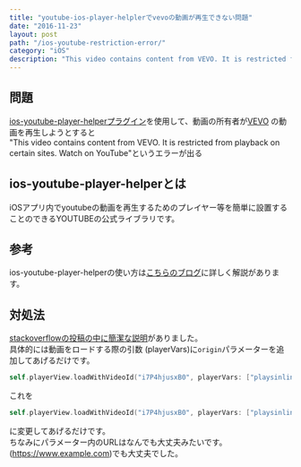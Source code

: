 ```yaml
---
title: "youtube-ios-player-helplerでvevoの動画が再生できない問題"
date: "2016-11-23"
layout: post
path: "/ios-youtube-restriction-error/"
category: "iOS"
description: "This video contains content from VEVO. It is restricted from playback on certain sites. Watch on YouTubeの対処法"
---
```


## 問題     
[ios-youtube-player-helperプラグイン](https://github.com/youtube/youtube-ios-player-helper)を使用して、動画の所有者が[VEVO](https://ja.wikipedia.org/wiki/VEVO)
の動画を再生しようとすると  
"This video contains content from VEVO. It is restricted from playback on certain sites. Watch on YouTube"というエラーが出る

## ios-youtube-player-helperとは
iOSアプリ内でyoutubeの動画を再生するためのプレイヤー等を簡単に設置することのできるYOUTUBEの公式ライブラリです。

## 参考
ios-youtube-player-helperの使い方は[こちらのブログ](http://dev.classmethod.jp/smartphone/youtube-player-ios-helper/)に詳しく解説があります。

## 対処法
[stackoverflowの投稿の中に簡潔な説明](http://stackoverflow.com/questions/30972123/using-ytplayerview-to-play-embedded-youtube-video-in-ios-failed-with-restriction)がありました。   
具体的には動画をロードする際の引数 (playerVars)に`origin`パラメーターを追加してあげるだけです。
```swift
self.playerView.loadWithVideoId("i7P4hjusxB0", playerVars: ["playsinline":1])
```
これを
```swift
self.playerView.loadWithVideoId("i7P4hjusxB0", playerVars: ["playsinline":1, "origin": "https://www.example.com"])
```
に変更してあげるだけです。      
ちなみにパラメーター内のURLはなんでも大丈夫みたいです。 (https://www.example.com)でも大丈夫でした。

